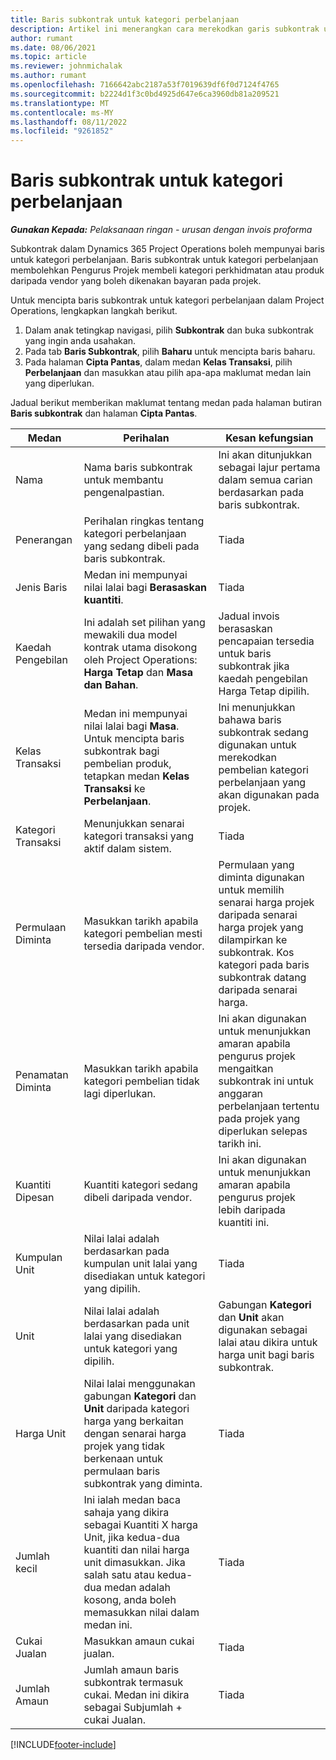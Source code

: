```yaml
---
title: Baris subkontrak untuk kategori perbelanjaan
description: Artikel ini menerangkan cara merekodkan garis subkontrak untuk perbelanjaan dan menggunakan medan untuk merekodkan pembelian masa daripada vendor.
author: rumant
ms.date: 08/06/2021
ms.topic: article
ms.reviewer: johnmichalak
ms.author: rumant
ms.openlocfilehash: 7166642abc2187a53f7019639df6f0d7124f4765
ms.sourcegitcommit: b2224d1f3c0bd4925d647e6ca3960db81a209521
ms.translationtype: MT
ms.contentlocale: ms-MY
ms.lasthandoff: 08/11/2022
ms.locfileid: "9261852"
---
```

#  <a name="subcontract-lines-for-expense-categories"></a>Baris subkontrak untuk kategori perbelanjaan

_**Gunakan Kepada:** Pelaksanaan ringan - urusan dengan invois proforma_

Subkontrak dalam Dynamics 365 Project Operations boleh mempunyai baris untuk kategori perbelanjaan. Baris subkontrak untuk kategori perbelanjaan membolehkan Pengurus Projek membeli kategori perkhidmatan atau produk daripada vendor yang boleh dikenakan bayaran pada projek.

Untuk mencipta baris subkontrak untuk kategori perbelanjaan dalam Project Operations, lengkapkan langkah berikut.

1. Dalam anak tetingkap navigasi, pilih **Subkontrak** dan buka subkontrak yang ingin anda usahakan.
2. Pada tab **Baris Subkontrak**, pilih **Baharu** untuk mencipta baris baharu.
3. Pada halaman **Cipta Pantas**, dalam medan **Kelas Transaksi**, pilih **Perbelanjaan** dan masukkan atau pilih apa-apa maklumat medan lain yang diperlukan.

Jadual berikut memberikan maklumat tentang medan pada halaman butiran **Baris subkontrak** dan halaman **Cipta Pantas**.

| **Medan** | **Perihalan** | **Kesan kefungsian** |
| --- | --- | --- |
| Nama | Nama baris subkontrak untuk membantu pengenalpastian. | Ini akan ditunjukkan sebagai lajur pertama dalam semua carian berdasarkan pada baris subkontrak. |
| Penerangan | Perihalan ringkas tentang kategori perbelanjaan yang sedang dibeli pada baris subkontrak. | Tiada |
|Jenis Baris | Medan ini mempunyai nilai lalai bagi **Berasaskan kuantiti**. |Tiada |
| Kaedah Pengebilan | Ini adalah set pilihan yang mewakili dua model kontrak utama disokong oleh Project Operations: **Harga Tetap** dan **Masa dan Bahan**. | Jadual invois berasaskan pencapaian tersedia untuk baris subkontrak jika kaedah pengebilan Harga Tetap dipilih. |
| Kelas Transaksi | Medan ini mempunyai nilai lalai bagi **Masa**. Untuk mencipta baris subkontrak bagi pembelian produk, tetapkan medan **Kelas Transaksi** ke **Perbelanjaan**.  | Ini menunjukkan bahawa baris subkontrak sedang digunakan untuk merekodkan pembelian kategori perbelanjaan yang akan digunakan pada projek. |
| Kategori Transaksi | Menunjukkan senarai kategori transaksi yang aktif dalam sistem. |Tiada |
| Permulaan Diminta | Masukkan tarikh apabila kategori pembelian mesti tersedia daripada vendor. | Permulaan yang diminta digunakan untuk memilih senarai harga projek daripada senarai harga projek yang dilampirkan ke subkontrak. Kos kategori pada baris subkontrak datang daripada senarai harga. |
| Penamatan Diminta | Masukkan tarikh apabila kategori pembelian tidak lagi diperlukan. | Ini akan digunakan untuk menunjukkan amaran apabila pengurus projek mengaitkan subkontrak ini untuk anggaran perbelanjaan tertentu pada projek yang diperlukan selepas tarikh ini. |
| Kuantiti Dipesan | Kuantiti kategori sedang dibeli daripada vendor. | Ini akan digunakan untuk menunjukkan amaran apabila pengurus projek lebih daripada kuantiti ini.|
| Kumpulan Unit | Nilai lalai adalah berdasarkan pada kumpulan unit lalai yang disediakan untuk kategori yang dipilih. |Tiada |
| Unit | Nilai lalai adalah berdasarkan pada unit lalai yang disediakan untuk kategori yang dipilih.  | Gabungan **Kategori** dan **Unit** akan digunakan sebagai lalai atau dikira untuk harga unit bagi baris subkontrak.  |
| Harga Unit | Nilai lalai menggunakan gabungan **Kategori** dan **Unit** daripada kategori harga yang berkaitan dengan senarai harga projek yang tidak berkenaan untuk permulaan baris subkontrak yang diminta. |Tiada |
| Jumlah kecil | Ini ialah medan baca sahaja yang dikira sebagai Kuantiti X harga Unit, jika kedua-dua kuantiti dan nilai harga unit dimasukkan. Jika salah satu atau kedua-dua medan adalah kosong, anda boleh memasukkan nilai dalam medan ini. |Tiada |
| Cukai Jualan | Masukkan amaun cukai jualan. |Tiada |
| Jumlah Amaun | Jumlah amaun baris subkontrak termasuk cukai. Medan ini dikira sebagai Subjumlah + cukai Jualan. |Tiada |


[!INCLUDE[footer-include](../../includes/footer-banner.md)]
